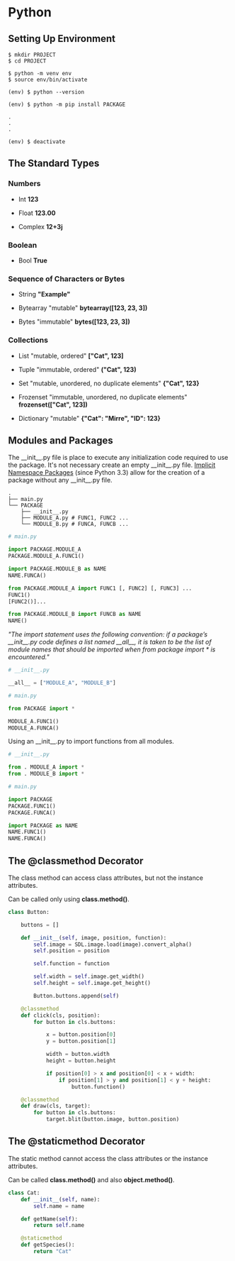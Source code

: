# Python

## Setting Up Environment

```shell
$ mkdir PROJECT
$ cd PROJECT

$ python -m venv env
$ source env/bin/activate

(env) $ python --version

(env) $ python -m pip install PACKAGE

.
.
.

(env) $ deactivate
```

## The Standard Types

### Numbers

* Int **123**

* Float **123.00**

* Complex **12+3j**

### Boolean

* Bool **True**

### Sequence of Characters or Bytes

* String **"Example"**

* Bytearray "mutable" **bytearray([123, 23, 3])**

* Bytes "immutable" **bytes([123, 23, 3])**

### Collections

* List "mutable, ordered" **["Cat", 123]**

* Tuple "immutable, ordered" **("Cat", 123)**

* Set "mutable, unordered, no duplicate elements" **{"Cat", 123}**

* Frozenset "immutable, unordered, no duplicate elements" **frozenset(["Cat", 123])**

* Dictionary "mutable" **{"Cat": "Mirre", "ID": 123}**

## Modules and Packages

The \_\_init\_\_.py file is place to execute any initialization code required to use the package. It's not necessary create an empty \_\_init\_\_.py file. [Implicit Namespace Packages](https://www.python.org/dev/peps/pep-0420/) (since Python 3.3) allow for the creation of a package without any \_\_init\_\_.py file.

```shell
.
├── main.py
└── PACKAGE
    ├── __init__.py
    ├── MODULE_A.py # FUNC1, FUNC2 ...
    └── MODULE_B.py # FUNCA, FUNCB ...
```

```python
# main.py

import PACKAGE.MODULE_A
PACKAGE.MODULE_A.FUNC1()

import PACKAGE.MODULE_B as NAME
NAME.FUNCA()

from PACKAGE.MODULE_A import FUNC1 [, FUNC2] [, FUNC3] ...
FUNC1()
[FUNC2()]...

from PACKAGE.MODULE_B import FUNCB as NAME
NAME()
```

_"The import statement uses the following convention: if a package’s \_\_init\_\_.py code defines a list named \_\_all\_\_, it is taken to be the list of module names that should be imported when from package import * is encountered."_

```python
# __init__.py

__all__ = ["MODULE_A", "MODULE_B"]
```

```python
# main.py

from PACKAGE import *

MODULE_A.FUNC1()
MODULE_A.FUNCA()
```

Using an \_\_init\_\_.py to import functions from all modules.

```python
# __init__.py

from . MODULE_A import *
from . MODULE_B import *
```

```python
# main.py

import PACKAGE
PACKAGE.FUNC1()
PACKAGE.FUNCA()

import PACKAGE as NAME
NAME.FUNC1()
NAME.FUNCA()
```

## The @classmethod Decorator

The class method can access class attributes, but not the instance attributes.

Can be called only using **class.method()**.

```python
class Button:

    buttons = []

    def __init__(self, image, position, function):
        self.image = SDL.image.load(image).convert_alpha()
        self.position = position

        self.function = function

        self.width = self.image.get_width()
        self.height = self.image.get_height()

        Button.buttons.append(self)

    @classmethod
    def click(cls, position):
        for button in cls.buttons:

            x = button.position[0]
            y = button.position[1]

            width = button.width
            height = button.height

            if position[0] > x and position[0] < x + width:
                if position[1] > y and position[1] < y + height:
                    button.function()

    @classmethod
    def draw(cls, target):
        for button in cls.buttons:
            target.blit(button.image, button.position)
```

## The @staticmethod Decorator

The static method cannot access the class attributes or the instance attributes.

Can be called **class.method()** and also **object.method()**.

```python
class Cat:
    def __init__(self, name):
        self.name = name

    def getName(self):
        return self.name

    @staticmethod
    def getSpecies():
        return "Cat"
```
